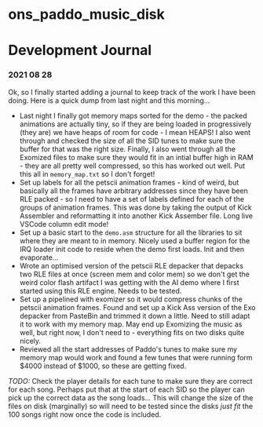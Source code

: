 # ons_paddo_music_disk




# Development Journal

### 2021 08 28
Ok, so I finally started adding a journal to keep track of the work I have been doing. Here is a quick dump from last night and this morning...

* Last night I finally got memory maps sorted for the demo - the packed animations are actually tiny, so if they are being loaded in progressively (they are) we have heaps of room for code - I mean HEAPS! I also went through and checked the size of all the SID tunes to make sure the buffer for that was the right size. Finally, I also went through all the Exomized files to make sure they would fit in an intial buffer high in RAM - they are all pretty well compressed, so this has worked out well. Put this all in `memory_map.txt` so I don't forget! 
* Set up labels for all the petscii animation frames - kind of weird, but basically all the frames have arbitrary addresses since they have been RLE packed - so I need to have a set of labels defined for each of the groups of animation frames. This was done by taking the output of Kick Assembler and reformatting it into another Kick Assember file. Long live VSCode column edit mode!
* Set up a basic start to the `demo.asm` structure for all the libraries to sit where they are meant to in memory. Nicely used a buffer region for the IRQ loader init code to reside when the demo first loads. Init and then evaporate... 
* Wrote an optimised version of the petscii RLE depacker that depacks two RLE files at once (screen mem and color mem) so we don't get the weird color flash artifact I was getting with the AI demo where I first started using this RLE engine. Needs to be tested.
* Set up a pipelined with exomizer so it would compress chunks of the petscii animation frames. Found and set up a Kick Ass version of the Exo depacker from PasteBin and trimmed it down a little. Need to still adapt it to work with my memory map. May end up Exomizing the music as well, but right now, I don't need to - everything fits on two disks quite nicely.
* Reviewed all the start addresses of Paddo's tunes to make sure my memory map would work and found a few tunes that were running form $4000 instead of $1000, so these are getting fixed. 

_TODO:_ Check the player details for each tune to make sure they are correct for each song. Perhaps put that at the start of each SID so the player can pick up the correct data as the song loads... This will change the size of the files on disk (marginally) so will need to be tested since the disks _just fit_ the 100 songs right now once the code is included. 



